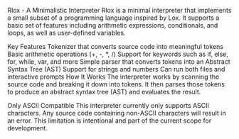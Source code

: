 Rlox - A Minimalistic Interpreter
Rlox is a minimal interpreter that implements a small subset of a programming language inspired by Lox. It supports a basic set of features including arithmetic expressions, conditionals, and loops, as well as user-defined variables.

Key Features
Tokenizer that converts source code into meaningful tokens
Basic arithmetic operations (+, -, *, /)
Support for keywords such as if, else, for, while, var, and more
Simple parser that converts tokens into an Abstract Syntax Tree (AST)
Support for strings and numbers
Can run both files and interactive prompts
How It Works
The interpreter works by scanning the source code and breaking it down into tokens. It then parses those tokens to produce an abstract syntax tree (AST) and evaluates the result.

Only ASCII Compatible
This interpreter currently only supports ASCII characters. Any source code containing non-ASCII characters will result in an error. This limitation is intentional and part of the current scope for development.